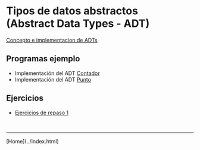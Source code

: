 # Tipos de datos abstractos<BR>(Abstract Data Types - ADT)

[Concepto e implementacion de ADTs](../slides/01.1-ADT-sem01.pdf)

## Programas ejemplo
- Implementación del ADT [Contador](Contador.html)  
- Implementación del ADT [Punto](Punto2D.html)  


## Ejercicios

- [Ejercicios de repaso 1](Ejercicios1.pdf)  

<BR>
<HR>
[Home](../index.html)
<BR>

